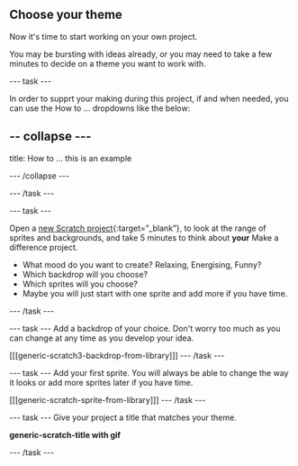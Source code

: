 ## Choose your theme

Now it's time to start working on your own project.

You may be bursting with ideas already, or you may need to take a few minutes to decide on a theme you want to work with.

--- task ---

In order to supprt your making during this project, if and when needed, you can use the How to ... dropdowns like the below:

-- collapse ---
---

title: How to ... this is an example

--- /collapse ---

--- /task ---

--- task ---

Open a [new Scratch project](https://scratch.mit.edu/projects/editor){:target=”_blank”}, to look at the range of sprites and backgrounds, and take 5 minutes to think about **your** Make a difference project. 

+ What mood do you want to create? Relaxing, Energising, Funny?
+ Which backdrop will you choose? 
+ Which sprites will you choose? 
+ Maybe you will just start with one sprite and add more if you have time.

--- /task ---

--- task ---
Add a backdrop of your choice. Don't worry too much as you can change at any time as you develop your idea. 

[[[generic-scratch3-backdrop-from-library]]]
--- /task ---

--- task ---
Add your first sprite. You will always be able to change the way it looks or add more sprites later if you have time. 

[[[generic-scratch-sprite-from-library]]]
--- /task ---

--- task ---
Give your project a title that matches your theme. 

**generic-scratch-title with gif**

--- /task ---
